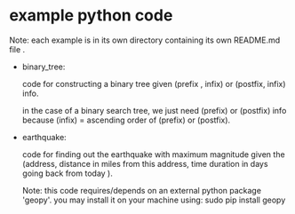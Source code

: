 # example python code

Note:
each example is in its own directory containing its own README.md file .

-   binary_tree:

    code for constructing a binary tree given
    (prefix , infix) or (postfix, infix) info.

    in the case of a binary search tree,
    we just need (prefix) or (postfix) info because
    (infix) = ascending order of (prefix) or (postfix).

-   earthquake:

    code for finding out the earthquake with maximum magnitude given the
    (address,
     distance in miles from this address,
     time duration in days going back from today
    ).

    Note:
    this code requires/depends on an external python package 'geopy'.
    you may install it on your machine using:
    sudo pip install geopy
    
